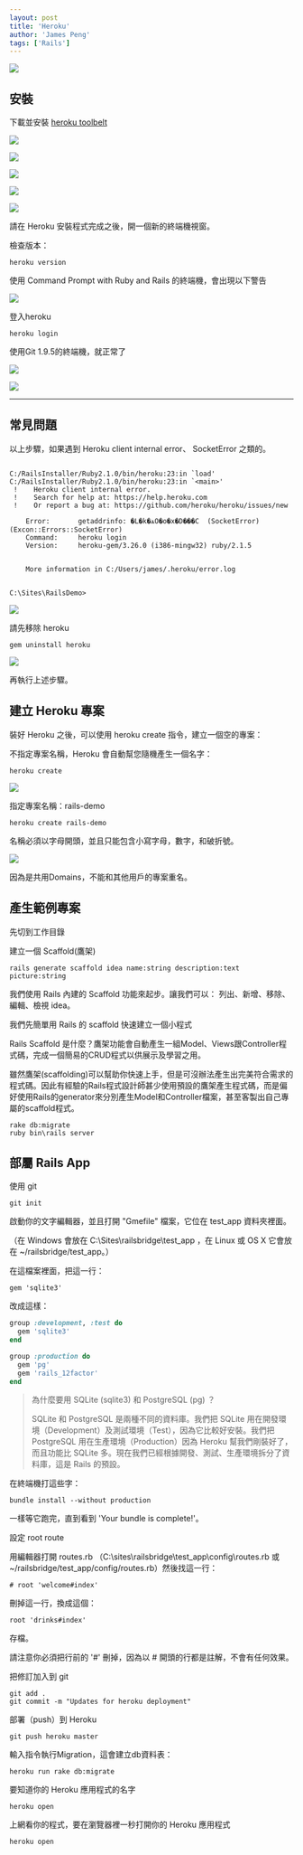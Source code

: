 ```yaml
---
layout: post
title: 'Heroku'
author: 'James Peng'
tags: ['Rails']
---
```


![](http://i.imgur.com/agk9HPn.png)

## 安裝 ##

下載並安裝 [heroku toolbelt](https://toolbelt.heroku.com/)

![](http://i.imgur.com/xCjEXtw.png)

![](http://i.imgur.com/Ifk0fmP.png)

![](http://i.imgur.com/LtcwIrk.png)

![](http://i.imgur.com/2XgvdUO.png)

![](http://i.imgur.com/q29cfSb.png)

請在 Heroku 安裝程式完成之後，開一個新的終端機視窗。

檢查版本：

~~~text
heroku version
~~~

使用 Command Prompt with Ruby and Rails 的終端機，會出現以下警告

![](http://i.imgur.com/iJOF3De.png)




登入heroku

~~~text
heroku login
~~~

使用Git 1.9.5的終端機，就正常了

![](http://i.imgur.com/9ZmvIIs.png)

![](http://i.imgur.com/8sE8xPp.png)



----------
## 常見問題 ##

以上步驟，如果遇到 Heroku client internal error、 SocketError 之類的。

~~~text

C:/RailsInstaller/Ruby2.1.0/bin/heroku:23:in `load'
C:/RailsInstaller/Ruby2.1.0/bin/heroku:23:in `<main>'
 !    Heroku client internal error.
 !    Search for help at: https://help.heroku.com
 !    Or report a bug at: https://github.com/heroku/heroku/issues/new

    Error:       getaddrinfo: �L�k�ѧO�o�x�D���C  (SocketError) (Excon::Errors::SocketError)
    Command:     heroku login
    Version:     heroku-gem/3.26.0 (i386-mingw32) ruby/2.1.5


    More information in C:/Users/james/.heroku/error.log


C:\Sites\RailsDemo>

~~~

![](http://i.imgur.com/25iSAhL.png)

請先移除 heroku

~~~text
gem uninstall heroku
~~~

![](http://i.imgur.com/2tWB7RW.png)

再執行上述步驟。




## 建立 Heroku 專案 ##

裝好 Heroku 之後，可以使用 heroku create 指令，建立一個空的專案：

不指定專案名稱，Heroku 會自動幫您隨機產生一個名字：

~~~text
heroku create
~~~

![](http://i.imgur.com/UwCG0q6.png)


指定專案名稱：rails-demo

~~~text
heroku create rails-demo
~~~

名稱必須以字母開頭，並且只能包含小寫字母，數字，和破折號。

![](http://i.imgur.com/Wv7yHqJ.png)

因為是共用Domains，不能和其他用戶的專案重名。


## 產生範例專案 ##

先切到工作目錄

建立一個 Scaffold(鷹架)

~~~text
rails generate scaffold idea name:string description:text picture:string
~~~

我們使用 Rails 內建的 Scaffold 功能來起步。讓我們可以： 列出、新增、移除、編輯、檢視 idea。

我們先簡單用 Rails 的 scaffold 快速建立一個小程式

Rails Scaffold 是什麼？鷹架功能會自動產生一組Model、Views跟Controller程式碼，完成一個簡易的CRUD程式以供展示及學習之用。

雖然鷹架(scaffolding)可以幫助你快速上手，但是可沒辦法產生出完美符合需求的程式碼。因此有經驗的Rails程式設計師甚少使用預設的鷹架產生程式碼，而是偏好使用Rails的generator來分別產生Model和Controller檔案，甚至客製出自己專屬的scaffold程式。

~~~text
rake db:migrate
ruby bin\rails server
~~~



## 部屬 Rails App ##

使用 git

~~~text
git init
~~~


啟動你的文字編輯器，並且打開 "Gmefile" 檔案，它位在 test_app 資料夾裡面。

 （在 Windows 會放在 C:\Sites\railsbridge\test_app ，在 Linux 或 OS X 它會放在 ~/railsbridge/test_app。）

在這檔案裡面，把這一行：

~~~text
gem 'sqlite3'
~~~

改成這樣：

~~~ruby
group :development, :test do
  gem 'sqlite3'
end

group :production do
  gem 'pg'
  gem 'rails_12factor'
end
~~~

> 為什麼要用 SQLite (sqlite3) 和 PostgreSQL (pg) ？
> 
> SQLite 和 PostgreSQL 是兩種不同的資料庫。我們把 SQLite 用在開發環境（Development）及測試環境（Test），因為它比較好安裝。我們把 PostgreSQL 用在生產環境（Production）因為 Heroku 幫我們剛裝好了，而且功能比 SQLite 多。現在我們已經根據開發、測試、生產環境拆分了資料庫，這是 Rails 的預設。


在終端機打這些字：

~~~text
bundle install --without production
~~~

一樣等它跑完，直到看到 'Your bundle is complete!'。


設定 root route


用編輯器打開 routes.rb （C:\sites\railsbridge\test_app\config\routes.rb 或 ~/railsbridge/test_app/config/routes.rb）然後找這一行：

~~~text
# root 'welcome#index'
~~~

刪掉這一行，換成這個：

~~~text
root 'drinks#index'
~~~

存檔。


請注意你必須把行前的 '#' 刪掉，因為以 # 開頭的行都是註解，不會有任何效果。


把修訂加入到 git

~~~text
git add .
git commit -m "Updates for heroku deployment"
~~~

部署（push）到 Heroku

~~~text
git push heroku master
~~~

輸入指令執行Migration，這會建立db資料表：

~~~text
heroku run rake db:migrate
~~~


要知道你的 Heroku 應用程式的名字

~~~text
heroku open
~~~




上網看你的程式，要在瀏覽器裡一秒打開你的 Heroku 應用程式

~~~text
heroku open
~~~
